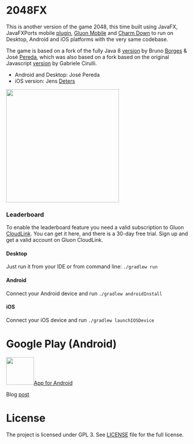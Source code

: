 2048FX
======

This is another version of the game 2048, this time built using JavaFX, JavaFXPorts mobile [plugin](https://bitbucket.org/javafxports/javafxmobile-plugin), [Gluon Mobile](https://gluonhq.com/products/mobile/) and [Charm Down](https://bitbucket.org/gluon-oss/charm-down) to run on Desktop, Android and iOS platforms with the very same codebase.

The game is based on a fork of the fully Java 8 [version](https://github.com/brunoborges/fx2048)
by Bruno <a href="mailto:bruno.borges@oracle.com">Borges</a> & José <a href="mailto:jperedadnr@gmail.com">Pereda</a>, which was also based on a 
fork based on the original Javascript [version](https://github.com/gabrielecirulli/2048) by Gabriele Cirulli.

 - Android and Desktop: José Pereda
 - iOS version: Jens <a href="mailto:mail@jensd.de">Deters</a>

<img src="https://github.com/jperedadnr/Game2048FX/blob/master/screenshot.png" width="306">

### Leaderboard

To enable the leaderboard feature you need a valid subscription 
to Gluon [CloudLink](https://gluonhq.com/products/cloudlink/). 
You can get it here, and there is a 30-day free trial. 
Sign up and get a valid account on Gluon CloudLink.

#### Desktop

Just run it from your IDE or from command line: `./gradlew run`

#### Android

Connect your Android device and run `./gradlew androidInstall`

#### iOS
 
Connect your iOS device and run `./gradlew launchIOSDevice`


Google Play (Android)
=====================

<a href="https://play.google.com/store/apps/details?id=org.jpereda.game2048"><img src="https://github.com/jperedadnr/Game2048FX/blob/master/src/android/res/mipmap-xhdpi/ic_launcher.png" width="75">App for Android</a>

Blog [post](http://jperedadnr.blogspot.com/2015/03/javafx-on-mobile-dream-come-true.html)

License
===================

The project is licensed under GPL 3. See [LICENSE](https://github.com/jperedadnr/Game2048FX/blob/master/LICENSE)
file for the full license.